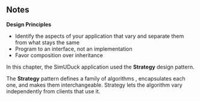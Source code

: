 ## Notes

**Design Principles**  
- Identify the aspects of your application that vary and separate them from what stays the same
- Program to an interface, not an implementation
- Favor composition over inheritance

In this chapter, the SimUDuck application used the **Strategy** design pattern.

The **Strategy** pattern defines a family of algorithms , encapsulates each one, and makes them interchangeable. Strategy lets the algorithm vary independently from clients that use it.
